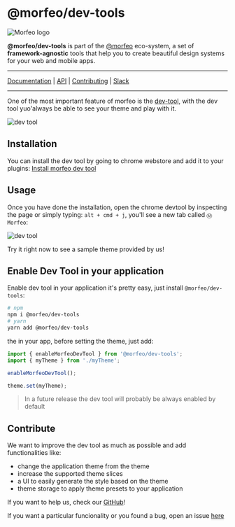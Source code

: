 # @morfeo/dev-tools

![Morfeo logo](https://morfeo.dev/img/morfeo.png)

**@morfeo/dev-tools** is part of the [@morfeo](https://morfeo.dev) eco-system, a set of **framework-agnostic** tools that help you to create beautiful design systems for your web and mobile apps.

---

[Documentation](https://morfeo.dev) | [API](https://github.com/VLK-STUDIO/morfeo) | [Contributing](https://github.com/VLK-STUDIO/morfeo/blob/main/CONTRIBUTING.md) | [Slack](https://morfeo.slack.com)

---

One of the most important feature of morfeo is the [dev-tool](https://chrome.google.com/webstore/detail/morfeo/phhhjdmeicikchjnpepljcdgbmipipcl),
with the dev tool yuo'always be able to see your theme and play with it.

![dev tool](https://morfeo.dev/img/devtool/hero.jpeg)

## Installation

You can install the dev tool by going to chrome webstore and add it to your plugins:
[Install morfeo dev tool](https://chrome.google.com/webstore/detail/morfeo/phhhjdmeicikchjnpepljcdgbmipipcl)

## Usage

Once you have done the installation, open the chrome devtool by inspecting the page or simply typing:
`alt + cmd + j`, you'll see a new tab called `Ⓜ️ Morfeo`:

![dev tool](https://morfeo.dev/img/devtool/tabs.png)

Try it right now to see a sample theme provided by us!

## Enable Dev Tool in your application

Enable dev tool in your application it's pretty easy, just install `@morfeo/dev-tools`:

```bash
# npm
npm i @morfeo/dev-tools
# yarn
yarn add @morfeo/dev-tools
```

the in your app, before setting the theme, just add:

```typescript
import { enableMorfeoDevTool } from '@morfeo/dev-tools';
import { myTheme } from './myTheme';

enableMorfeoDevTool();

theme.set(myTheme);
```

>In a future release the dev tool will probably be always enabled by default

## Contribute

We want to improve the dev tool as much as possible and add functionalities like:

- change the application theme from the theme
- increase the supported theme slices
- a UI to easily generate the style based on the theme
- theme storage to apply theme presets to your application

If you want to help us, check our [GitHub](https://github.com/VLK-STUDIO/morfeo)!

If you want a particular funcionality or you found a bug, open an issue [here](https://github.com/VLK-STUDIO/morfeo/issues)
